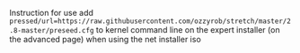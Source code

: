 Instruction for use
add `pressed/url=https://raw.githubusercontent.com/ozzyrob/stretch/master/2.8-master/preseed.cfg`
to kernel command line on the expert installer (on the advanced page) when using the net installer iso
